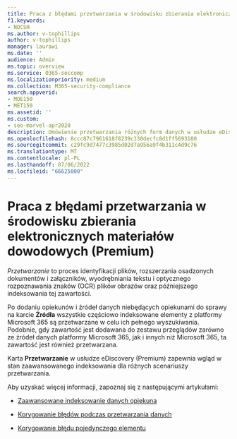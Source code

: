 ```yaml
---
title: Praca z błędami przetwarzania w środowisku zbierania elektronicznych materiałów dowodowych (Premium)
f1.keywords:
- NOCSH
ms.author: v-tophillips
author: v-tophillips
manager: laurawi
ms.date: ''
audience: Admin
ms.topic: overview
ms.service: O365-seccomp
ms.localizationpriority: medium
ms.collection: M365-security-compliance
search.appverid:
- MOE150
- MET150
ms.assetid: ''
ms.custom:
- seo-marvel-apr2020
description: Omówienie przetwarzania różnych form danych w usłudze eDiscovery (Premium).
ms.openlocfilehash: 8ccc87c7961618f8239c130decfc8d1ff5693180
ms.sourcegitcommit: c29fc9d7477c3985d02d7a956a9f4b311c4d9c76
ms.translationtype: MT
ms.contentlocale: pl-PL
ms.lasthandoff: 07/06/2022
ms.locfileid: "66625000"
---
```

# <a name="work-with-processing-errors-in-ediscovery-premium"></a>Praca z błędami przetwarzania w środowisku zbierania elektronicznych materiałów dowodowych (Premium)

*Przetwarzanie* to proces identyfikacji plików, rozszerzania osadzonych dokumentów i załączników, wyodrębniania tekstu i optycznego rozpoznawania znaków (OCR) plików obrazów oraz późniejszego indeksowania tej zawartości.  

Po dodaniu opiekunów i źródeł danych niebędących opiekunami do sprawy na karcie **Źródła** wszystkie częściowo indeksowane elementy z platformy Microsoft 365 są przetwarzane w celu ich pełnego wyszukiwania. Podobnie, gdy zawartość jest dodawana do zestawu przeglądów zarówno ze źródeł danych platformy Microsoft 365, jak i innych niż Microsoft 365, ta zawartość jest również przetwarzana.

Karta **Przetwarzanie** w usłudze eDiscovery (Premium) zapewnia wgląd w stan zaawansowanego indeksowania dla różnych scenariuszy przetwarzania.

Aby uzyskać więcej informacji, zapoznaj się z następującymi artykułami:

- [Zaawansowane indeksowanie danych opiekuna](indexing-custodian-data.md)

- [Korygowanie błędów podczas przetwarzania danych](error-remediation-when-processing-data-in-advanced-ediscovery.md)

- [Korygowanie błędu pojedynczego elementu](single-item-error-remediation.md)
